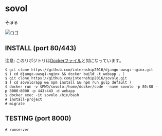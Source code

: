# sovol
そぼる

![ロゴ](https://cloud.githubusercontent.com/assets/343556/17990628/530c3824-6aec-11e6-8ad1-545acfb9c35b.png)

## INSTALL (port 80/443)

注意: このリポジトリは[Dockerファイル](https://github.com/internship2016/django-uwsgi-nginx)と対になっています。

    $ git clone https://github.com/internship2016/django-uwsgi-nginx.git
    $ ( cd django-uwsgi-nginx && docker build -t webapp . )
    $ git clone https://github.com/internship2016/sovolo.git
    $ ( cd sovolo/app && npm install && npm run gulp default )
    $ docker run -v $PWD/sovolo:/home/docker/code --name sovolo -p 80:80 -p 8000:8000 -p 443:443 -d webapp
    $ docker exec -it sovolo /bin/bash
    # install-project
    # migrate

## TESTING (port 8000)

    # runserver

